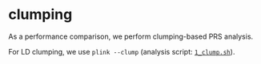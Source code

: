 # clumping

As a performance comparison, we perform clumping-based PRS analysis.

For LD clumping, we use `plink --clump` (analysis script: [`1_clump.sh`](1_clump)).
